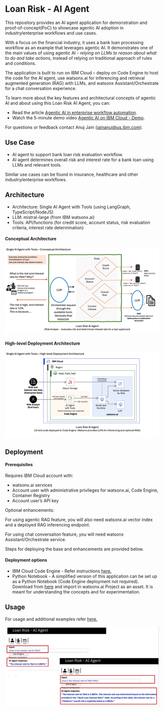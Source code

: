 # Loan Risk - AI Agent

This repository provides an AI agent application for demonstration and proof-of-concept(PoC) to showcase agentic AI adoption in industry/enterprise workflows and use cases.

With a focus on the financial industry, it uses a bank loan processing workflow as an example that leverages agentic AI. It demonstrates one of the main values of using agentic AI - _relying on LLMs to reason about what to do and take actions_, instead of relying on traditional approach of rules and conditions. 

The application is built to run on IBM Cloud – deploy on Code Engine to host the code for the AI agent, use watsonx.ai for inferencing and retrieval augmented generation (RAG) with LLMs, and watsonx Assistant/Orchestrate for a chat conversation experience.

To learn more about the key features and architectural concepts of agentic AI and about using this Loan Risk AI Agent, you can: 

- Read the article [Agentic AI in enterprise workflow automation](https://developer.ibm.com/articles/agentic-ai-workflow-automation/).
- Watch the 5-minute demo video [Agentic AI on IBM Cloud - Demo](https://mediacenter.ibm.com/media/Agentic+AI+on+IBM+Cloud+-+Demo+Video/1_kn6kvqmz).

For questions or feedback contact Anuj Jain (jainanuj@us.ibm.com).

## Use Case
+ AI agent to support bank loan risk evaluation workflow.
+ AI agent determines overall risk and interest rate for a bank loan using LLMs and relevant tools.

Similar use cases can be found in insurance, healthcare and other industry/enterprise workflows.


## Architecture
+ Architecture: Single AI Agent with Tools (using LangGraph, TypeScript/NodeJS)
+ LLM: mistral-large (from IBM watsonx.ai)
+ Tools: API/functions (for credit score, account status, risk evaluation criteria, interest rate determination)

#### Conceptual Architecture
![Conceptual architecture](artifacts/architecture/LoanRisk-Single-AI-Agent-Conceptual.png)

#### High-level Deployment Architecture
![High-level deployment architecture](artifacts/architecture/LoanRisk-Single-AI-Agent-Deployment.png)


## Deployment
#### Prerequisites
Requires IBM Cloud account with:
- watsonx.ai services
- Account user with administrative privileges for watsonx.ai, Code Engine, Container Registry
- Account user’s API key

Optional enhancements:

For using agentic RAG feature, you will also need watsonx.ai vector index and a deployed RAG inferencing endpoint. 

For using chat conversaiton feature, you will need watsonx Assistant/Orchestrate service.

Steps for deploying the base and enhancements are provided below.

#### Deployment options
- IBM Cloud Code Engine - Refer instructions [here.](artifacts/deployment/deployment-README.md)
- Python Notebook - A simplified version of this application can be set up as a Python Notebook (Code Engine deployment not required). Download from [here](artifacts/python-notebook/NB-ai-agent-loan-risk-demo-v1.ipynb) and import in watsonx.ai Project as an asset. It is meant for understanding the concepts and for experimentation.


## Usage
For usage and additional examples refer [here.](artifacts/usage-examples/usage-examples-README.md)

![Example usage screenshot](artifacts/usage-examples/UsageExample2.png)

  


